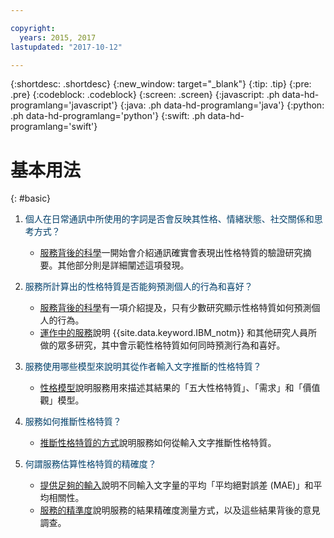```yaml
---

copyright:
  years: 2015, 2017
lastupdated: "2017-10-12"

---
```


{:shortdesc: .shortdesc}
{:new_window: target="_blank"}
{:tip: .tip}
{:pre: .pre}
{:codeblock: .codeblock}
{:screen: .screen}
{:javascript: .ph data-hd-programlang='javascript'}
{:java: .ph data-hd-programlang='java'}
{:python: .ph data-hd-programlang='python'}
{:swift: .ph data-hd-programlang='swift'}

# 基本用法
{: #basic}

1.  <span style="color:#003F69">個人在日常通訊中所使用的字詞是否會反映其性格、情緒狀態、社交關係和思考方式？</span>

    -   [服務背後的科學](/docs/services/personality-insights/science.html#science)一開始會介紹通訊確實會表現出性格特質的驗證研究摘要。其他部分則是詳細闡述這項發現。

1.  <span style="color:#003F69">服務所計算出的性格特質是否能夠預測個人的行為和喜好？</span>

    -   [服務背後的科學](/docs/services/personality-insights/science.html#science)有一項介紹提及，只有少數研究顯示性格特質如何預測個人的行為。
    -   [運作中的服務](/docs/services/personality-insights/applied.html#applied)說明 {{site.data.keyword.IBM_notm}} 和其他研究人員所做的眾多研究，其中會示範性格特質如何同時預測行為和喜好。

1.  <span style="color:#003F69">服務使用哪些模型來說明其從作者輸入文字推斷的性格特質？</span>

    -   [性格模型](/docs/services/personality-insights/models.html)說明服務用來描述其結果的「五大性格特質」、「需求」和「價值觀」模型。

1.  <span style="color:#003F69">服務如何推斷性格特質？</span>

    -   [推斷性格特質的方式](/docs/services/personality-insights/science.html#researchInfer)說明服務如何從輸入文字推斷性格特質。

1.  <span style="color:#003F69">何謂服務估算性格特質的精確度？</span>

    -   [提供足夠的輸入](/docs/services/personality-insights/input.html#sufficient)說明不同輸入文字量的平均「平均絕對誤差 (MAE)」和平均相關性。
    -   [服務的精準度](/docs/services/personality-insights/science.html#researchPrecise)說明服務的結果精確度測量方式，以及這些結果背後的意見調查。
